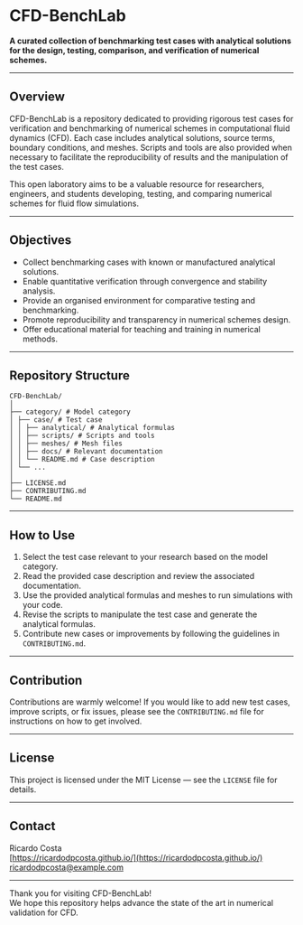 # CFD-BenchLab

**A curated collection of benchmarking test cases with analytical solutions for the design, testing, comparison, and verification of numerical schemes.**

---

## Overview

CFD-BenchLab is a repository dedicated to providing rigorous test cases for verification and benchmarking of numerical schemes in computational fluid dynamics (CFD). Each case includes analytical solutions, source terms, boundary conditions, and meshes. Scripts and tools are also provided when necessary to facilitate the reproducibility of results and the manipulation of the test cases.

This open laboratory aims to be a valuable resource for researchers, engineers, and students developing, testing, and comparing numerical schemes for fluid flow simulations.

---

## Objectives

- Collect benchmarking cases with known or manufactured analytical solutions.
- Enable quantitative verification through convergence and stability analysis.
- Provide an organised environment for comparative testing and benchmarking.
- Promote reproducibility and transparency in numerical schemes design.
- Offer educational material for teaching and training in numerical methods.

---

## Repository Structure

```
CFD-BenchLab/
│
├── category/ # Model category
│ ├── case/ # Test case
│ │ ├── analytical/ # Analytical formulas
│ │ ├── scripts/ # Scripts and tools
│ │ ├── meshes/ # Mesh files
│ │ ├── docs/ # Relevant documentation
│ │ └── README.md # Case description
│ └── ...
│
├── LICENSE.md
├── CONTRIBUTING.md
└── README.md
```

---

## How to Use

1. Select the test case relevant to your research based on the model category.
2. Read the provided case description and review the associated documentation.
3. Use the provided analytical formulas and meshes to run simulations with your code.
4. Revise the scripts to manipulate the test case and generate the analytical formulas.
5. Contribute new cases or improvements by following the guidelines in `CONTRIBUTING.md`.

---

## Contribution

Contributions are warmly welcome! If you would like to add new test cases, improve scripts, or fix issues, please see the `CONTRIBUTING.md` file for instructions on how to get involved.

---

## License

This project is licensed under the MIT License — see the `LICENSE` file for details.

---

## Contact

Ricardo Costa  
[https://ricardodpcosta.github.io/](https://ricardodpcosta.github.io/)  
ricardodpcosta@example.com

---

Thank you for visiting CFD-BenchLab!  
We hope this repository helps advance the state of the art in numerical validation for CFD.

